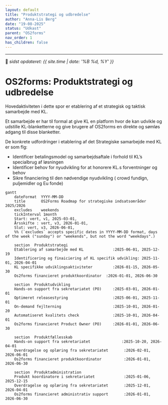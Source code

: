 ```yaml
---
layout: default
title: "Produktstrategi og udbredelse"
author: "Anna-Lis Berg"
date: "19-08-2025"
status: "Udkast" 
parent: "OS2forms"
nav_order: 1
has_children: false
---
```

---

📆 _sidst opdateret: {{ site.time | date: '%B %d, %Y' }}_

# OS2forms: Produktstrategi og udbredelse

Hovedaktiviteten i dette spor er etablering af et strategisk og taktisk samarbejde med KL. 

Et samarbejde er har til formal at give KL en platform hvor de kan udvikle og udstille KL-blanketterne og give brugere af OS2forms en direkte og sømløs adgang til disse blanketter. 

De konkrete udfordringer i etablering af det Strategiske samarbejde med KL er som flg: 
- Identificer betalingsmodel og samarbejdsaftale i forhold til KL’s specialbrug af løsningen
- Identificer behov for nyudvikling for at  honorere KL.s forventninger og behov
- Sikre financiering til den nødvendige nyudvikling ( crowd fundign, puljemidler og Eu fonde)



```mermaid
gantt
    dateFormat  YYYY-MM-DD
    title       OS2Forms Roadmap for strategiske indsatsområder 2025/2026
    excludes    weekends
    tickInterval 1month
    Start: vert, v1, 2025-03-01,
    Årsskifte : vert, v3, 2026-01-01,
    Slut: vert, v3, 2026-06-01,
    %% (`excludes` accepts specific dates in YYYY-MM-DD format, days of the week ("sunday") or "weekends", but not the word "weekdays".)

    section  Produktstrategi
    Etablering af samarbejde med KL             :2025-06-01, 2025-12-19
    Identificering og finaiciering af KL specifik udvikling: 2025-11-01, 2026-04-01
    KL specifikke udviklingsaktiviteter         :2026-01-15, 2026-05-30
    Os2forms financieret produktkoordinator  :2026-01-01, 2026-06-30

    section  Produktudvikling
    Hands-on support fra sekretariatet (PO)     :2025-03-01, 2026-01-01
    Optimeret releasestyring                    :2025-06-01, 2025-11-01
    On-demand fejlterning                       :2025-10-01, 2026-01-20
    Automatiseret kvalitets check               :2025-10-01, 2026-04-01
    Os2forms financieret Product Owner (PO)     :2026-01-01, 2026-06-30

    section  Produktfællesskab
    Hands-on support fra sekretariatet              :2025-10-20, 2026-04-01
    Overdragelse og oplæring fra sekretariatet       :2026-02-01, 2026-06-01
    Os2forms financieret produktkoordinator          :2026-01-01, 2026-06-30

    section  Produktadministration
    Produkt koordinatore i sekretariatet             :2025-01-06, 2025-12-15
    Overdragelse og oplæring fra sekretariatet       :2025-12-01, 2026-04-01
    Os2forms financieret administrativ support       :2026-01-01, 2026-06-30
